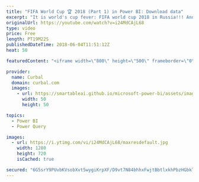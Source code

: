 ```yaml
---
title: "FIFA World Cup 🏆 2018 (Part 1) in Power BI: Download data"
excerpt: "It is world's cup fever: FIFA world cup 2018 in Russia!!! And we dont want to miss anything right?  That is where Power BI comes to the rescue :)  I am going to build a Power BI file to follow the world cup and I decided to show you how I create it while creating it :)  In the first video, I downloaded"
originalUrl: https://youtube.com/watch?v=i24MdCAjL68
type: video
price: Free
length: PT19M22S
publishedDateTime: 2018-06-04T11:51:12Z
heat: 50

featuredContent: "<iframe width=\"800\" height=\"500\" frameborder=\"0\" src=\"https://www.youtube.com/embed/i24MdCAjL68\" allow=\"accelerometer; autoplay; encrypted-media; gyroscope; picture-in-picture\" allowfullscreen></iframe>"

provider:
  name: Curbal
  domain: curbal.com
  images:
    - url: https://smartableai.github.io/microsoft-power-bi/assets/images/organizations/curbal.com-50x50.jpg
      width: 50
      height: 50

topics:
  - Power BI
  - Power Query

images:
  - url: https://i.ytimg.com/vi/i24MdCAjL68/maxresdefault.jpg
    width: 1280
    height: 720
    isCached: true

secured: "6G5srY9PUvbKVsobXvt5wygiKrpXF/D9vt7N84bhhxFwjtBbtlxkhPbzHGbkTccHW/W1wQrgboVGM2F0b/8VDikzIluLhKSaqiYVbe0iODjikgnBxBDM21hpEHy8MN4zB4oSCu1Yq8c3pRfK57vDn+WwgWMXHpa1faW44nVVxobext51W9PkqtaYYhkrMckfkO45Fa0DDdOCJXDBvB2Q8meJMbNuDTgA9ngUcO8SwSYzuH1gy5nN9q72xF4Y0KFdVFWg1etT0htG/szxOFDi8H6xpNRFGd5GKNvUtownatzye8yHsB/wjQwZ/sLIPWLN/bjDgZKEj6BVbAWkGgYKSlfkxBcsABKUaNslYJf2c2+Bu9LE6DpPfdBvR/ocoTkZgzUAq0TrO1CaGaF0s7CnSh3mVOKYcxv0CehbrKJbEj8=;yXcZK7Mq5hNyJc6ZK6VanA=="
---
```


